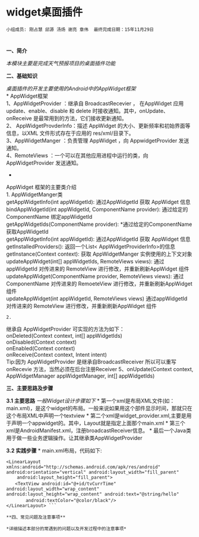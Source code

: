 # widget桌面插件


    小组成员: 刚占慧 邱源 汤炀 谢亮 章伟  最终完成日期：15年11月29日
# 

**一、简介**

*本模块主要是完成天气预报项目的桌面插件功能*

**二、基础知识**

*桌面插件的开发主要使用的Android中的AppWidget框架*   
* 
AppWidget框架      
    1、AppWidgetProvider ：继承自 BroadcastRecevier ， 在AppWidget 应用 update、enable、disable 和 delete 时接收通知。其中，onUpdate、onReceive 是最常用到的方法，它们接收更新通知。      
    2、 AppWidgetProvderInfo：描述 AppWidget 的大小、更新频率和初始界面等信息，以XML 文件形式存在于应用的 res/xml/目录下。   
    3、AppWidgetManger ：负责管理 AppWidget ，向 AppwidgetProvider 发送通知。  
    4、RemoteViews ：一个可以在其他应用进程中运行的类，向 AppWidgetProvider 发送通知。  

* 
AppWidget 框架的主要类介绍  
    1. AppWidgetManger类  
    getAppWidgetInfo(int appWidgetId):
    通过AppWidgetId 获取 AppWidget 信息  
    bindAppWidgetId(int appWidgetId, ComponentName provider): 通过给定的ComponentName 绑定appWidgetId  
    getAppWidgetIds(ComponentName provider):
    *通过给定的ComponentName 获取AppWidgetId  
    getAppWidgetInfo(int appWidgetId):
    通过AppWidgetId 获取 AppWidget 信息  
    getInstalledProviders():
    返回一个List< AppWidgetProviderInfo>的信息  
    getInstance(Context context):
    获取 AppWidgetManger 实例使用的上下文对象  
    updateAppWidget(int[] appWidgetIds, RemoteViews views):
    通过appWidgetId 对传进来的 RemoteView 进行修改，并重新刷新AppWidget 组件  
    updateAppWidget(ComponentName provider, RemoteViews views): 
    通过 ComponentName 对传进来的 RemoeteView 进行修改，并重新刷新AppWidget 组件  
    updateAppWidget(int appWidgetId, RemoteViews views) 通过appWidgetId 对传进来的 RemoteView 进行修改，并重新刷新AppWidget 组件

    2. 
继承自 AppWidgetProvider 可实现的方法为如下：  
    onDeleted(Context context, int[] appWidgetIds)  
    onDisabled(Context context)   
    onEnabled(Context context)  
    onReceive(Context context, Intent intent)  
  Tip:因为 AppWidgetProvider 是继承自BroadcastReceiver  所以可以重写onRecevie 方法，当然必须在后台注册Receiver
5、onUpdate(Context context, AppWidgetManager appWidgetManager, int[] appWidgetIds)

   

**三、主要思路及步骤**

**3.1 主要思路**
*一般Widget设计步骤如下*
* 
第一个xml是布局XML文件(如：main.xml)，是这个widget的布局。一般来说如果用这个部件显示时间，那就只在这个布局XML中声明一个textview
* 
第二个xml是widget_provider.xml,主要是用于声明一个appwidget的。其中，Layout就是指定上面那个main.xml
* 
第三个xml是AndroidManifest.xml，注册broadcastReceiver信息。
* 
最后一个Java类用于做一些业务逻辑操作。让其继承类AppWidgetProvider

**3.2 实践步骤**
* 
main.xml布局，代码如下:  
```<?xml version="1.0" encoding="utf-8"?> 
<LinearLayout xmlns:android="http://schemas.android.com/apk/res/android" android:orientation="vertical" android:layout_width="fill_parent" 
    android:layout_height="fill_parent"> 
　　<TextView android:id="@+id/tvCurrTime" android:layout_width="wrap_content" android:layout_height="wrap_content" android:text="@string/hello" 
    　　android:textColor="@color/black"/> 
</LinearLayout> ```

**四、常见问题及注意事项**

*详细描述本部分的常遇到的问题以及开发过程中的注意事项*
